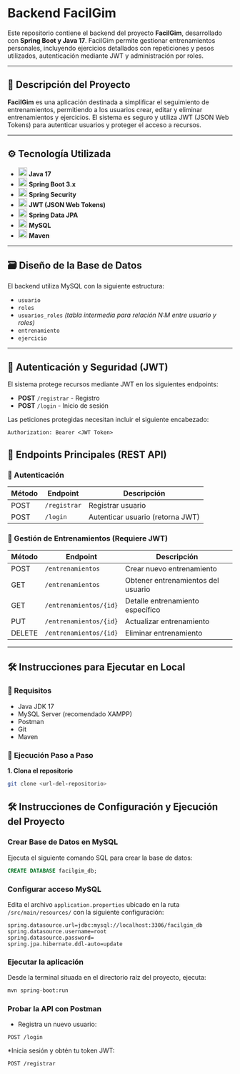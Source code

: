 #  Backend FacilGim

Este repositorio contiene el backend del proyecto **FacilGim**, desarrollado con **Spring Boot y Java 17**. FacilGim permite gestionar entrenamientos personales, incluyendo ejercicios detallados con repeticiones y pesos utilizados, autenticación mediante JWT y administración por roles.

---

## 📌 Descripción del Proyecto

**FacilGim** es una aplicación destinada a simplificar el seguimiento de entrenamientos, permitiendo a los usuarios crear, editar y eliminar entrenamientos y ejercicios. El sistema es seguro y utiliza JWT (JSON Web Tokens) para autenticar usuarios y proteger el acceso a recursos.

---

## ⚙️ Tecnología Utilizada

- <img src="https://cdn.jsdelivr.net/gh/devicons/devicon/icons/java/java-original.svg" width="20" height="20"> **Java 17**  
- <img src="https://cdn.jsdelivr.net/gh/devicons/devicon/icons/spring/spring-original.svg" width="20" height="20"> **Spring Boot 3.x**  
- <img src="https://cdn.jsdelivr.net/gh/devicons/devicon/icons/spring/spring-original.svg" width="20" height="20"> **Spring Security**  
- <img src="https://jwt.io/img/pic_logo.svg" width="20" height="20"> **JWT (JSON Web Tokens)**  
- <img src="https://cdn.jsdelivr.net/gh/devicons/devicon/icons/hibernate/hibernate-original.svg" width="20" height="20"> **Spring Data JPA**  
- <img src="https://cdn.jsdelivr.net/gh/devicons/devicon/icons/mysql/mysql-original.svg" width="20" height="20"> **MySQL**  
- <img src="https://cdn.jsdelivr.net/gh/devicons/devicon/icons/maven/maven-original.svg" width="20" height="20"> **Maven**


---

## 🗃️ Diseño de la Base de Datos

El backend utiliza MySQL con la siguiente estructura:

- `usuario`
- `roles`
- `usuarios_roles` *(tabla intermedia para relación N:M entre usuario y roles)*
- `entrenamiento`
- `ejercicio`

---

## 🔐 Autenticación y Seguridad (JWT)

El sistema protege recursos mediante JWT en los siguientes endpoints:

- **POST** `/registrar` - Registro
- **POST** `/login` - Inicio de sesión

Las peticiones protegidas necesitan incluir el siguiente encabezado:

```http
Authorization: Bearer <JWT Token>
```
## 📍 Endpoints Principales (REST API)

### 🔹 Autenticación

| Método | Endpoint       | Descripción                         |
|--------|----------------|-------------------------------------|
| POST   | `/registrar` | Registrar usuario                   |
| POST   | `/login`  | Autenticar usuario (retorna JWT)    |

### 🔹 Gestión de Entrenamientos (Requiere JWT)

| Método | Endpoint                  | Descripción                             |
|--------|---------------------------|-----------------------------------------|
| POST   | `/entrenamientos`         | Crear nuevo entrenamiento               |
| GET    | `/entrenamientos`         | Obtener entrenamientos del usuario      |
| GET    | `/entrenamientos/{id}`    | Detalle entrenamiento específico        |
| PUT    | `/entrenamientos/{id}`    | Actualizar entrenamiento                |
| DELETE | `/entrenamientos/{id}`    | Eliminar entrenamiento                  |

---

## 🛠️ Instrucciones para Ejecutar en Local

### 🔸 Requisitos

- Java JDK 17
- MySQL Server (recomendado XAMPP)
- Postman
- Git
- Maven

### 🔸 Ejecución Paso a Paso

**1. Clona el repositorio**

```bash
git clone <url-del-repositorio>
```

## 🛠️ Instrucciones de Configuración y Ejecución del Proyecto

### Crear Base de Datos en MySQL

Ejecuta el siguiente comando SQL para crear la base de datos:

```sql
CREATE DATABASE facilgim_db;
```

###  Configurar acceso MySQL

Edita el archivo `application.properties` ubicado en la ruta `/src/main/resources/` con la siguiente configuración:

```properties
spring.datasource.url=jdbc:mysql://localhost:3306/facilgim_db
spring.datasource.username=root
spring.datasource.password=
spring.jpa.hibernate.ddl-auto=update
```


###  Ejecutar la aplicación

Desde la terminal situada en el directorio raíz del proyecto, ejecuta:

```bash
mvn spring-boot:run
```

### Probar la API con Postman
 * Registra un nuevo usuario:

```http
POST /login
```

 *Inicia sesión y obtén tu token JWT:
 ```http
POST /registrar
```



